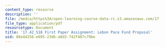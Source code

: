 ```yaml
---
content_type: resource
description: ''
file: /media/https%3A/open-learning-course-data-rc.s3.amazonaws.com/17-42-causes-and-prevention-of-war-spring-2018/86e44256e69523dba0d3742f487c79be_MIT17_42S18_LebonPeaceFund.pdf
file_type: application/pdf
resourcetype: Document
title: '17.42_S18 First Paper Assignment: Lebon Pace Fund Proposal'
uid: 86e44256-e695-23db-a0d3-742f487c79be
---
```

